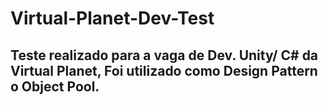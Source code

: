 # Virtual-Planet-Dev-Test
## Teste realizado para a vaga de Dev. Unity/ C# da Virtual Planet, Foi utilizado como Design Pattern o Object Pool.
